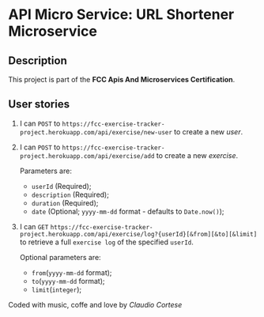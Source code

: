 # API Micro Service: URL Shortener Microservice

## Description

This project is part of the **FCC Apis And Microservices Certification**.

## User stories

1. I can `POST` to `https://fcc-exercise-tracker-project.herokuapp.com/api/exercise/new-user` to create a new _user_.

2. I can `POST` to `https://fcc-exercise-tracker-project.herokuapp.com/api/exercise/add` to create a new _exercise_.

   Parameters are:

   - `userId` (Required);
   - `description` (Required);
   - `duration` (Required);
   - `date` (Optional; `yyyy-mm-dd` format - defaults to `Date.now()`);

3. I can `GET` `https://fcc-exercise-tracker-project.herokuapp.com/api/exercise/log?{userId}[&from][&to][&limit]` to retrieve a full `exercise log` of the specified `userId`.

   Optional parameters are:

   - `from`(`yyyy-mm-dd` format);
   - `to`(`yyyy-mm-dd` format);
   - `limit`(`integer`);

Coded with music, coffe and love by _Claudio Cortese_
